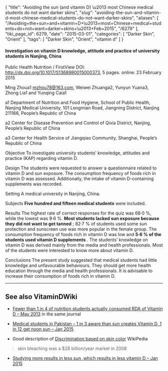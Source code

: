 {
    "title": "Avoiding the sun (and vitamin D) \u2013 most Chinese medical students do not want darker skins",
    "slug": "avoiding-the-sun-and-vitamin-d-most-chinese-medical-students-do-not-want-darker-skins",
    "aliases": [
        "/Avoiding+the+sun+and+vitamin+D+\u2013+most+Chinese+medical+students+do+not+want+darker+skins+\u2013+Feb+2015",
        "/6279"
    ],
    "tiki_page_id": 6279,
    "date": "2015-03-01",
    "categories": [
        "Darker Skin",
        "Orient"
    ],
    "tags": [
        "Darker Skin",
        "Orient",
        "vitamin d"
    ]
}


#### Investigation on vitamin D knowledge, attitude and practice of university students in Nanjing, China

Public Health Nutrition / FirstView  DOI: http://dx.doi.org/10.1017/S1368980015000373, 5 pages.  online: 23 February 2015

Ming Zhoua1 mzhou78@163.com, Weiwei Zhuanga2, Yunyun Yuana3, Zhong Lia1 and Yunqing Caia1

a1 Department of Nutrition and Food Hygiene, School of Public Health, Nanjing Medical University, 101 Longmian Road, Jiangning District, Nanjing 211166, People’s Republic of China

a2 Center for Disease Prevention and Control of Qixia District, Nanjing, People’s Republic of China

a3 Center for Health Service of Jiangqiao Community, Shanghai, People’s Republic of China

Objective To investigate university students’ knowledge, attitudes and practice (KAP) regarding vitamin D.

Design The students were requested to answer a questionnaire related to vitamin D and sun exposure. The consumption frequency of foods rich in vitamin D was assessed. Additionally, the intake of vitamin D-containing supplements was recorded.

Setting A medical university in Nanjing, China.

Subjects  **Five hundred and fifteen medical students**  were included.

Results The highest rate of correct responses for the quiz was 68·0 %, while the lowest was 9·6 %.  **Most students lacked sun exposure because they did not want to get tanned** ; 82·7 % of students used some sun protection and sunscreen use was more popular in the female group. The consumption frequency of foods rich in vitamin D was low and  **5·6 % of the students used vitamin D supplements** . The students’ knowledge on vitamin D was derived mainly from the media and health professionals. Most of the students were interested to know more about vitamin D.

Conclusions The present study suggested that medical students had little knowledge and unfavourable behaviours. They should get more health education through the media and health professionals. It is advisable to increase their consumption of foods rich in vitamin D.

---

## See also VitaminDWiki

* [Fewer than 1 in 4 of nutrition students actually consumed RDA of Vitamin D – May 2013](/posts/fewer-than-1-in-4-of-nutrition-students-actually-consumed-rda-of-vitamin-d)  in the same journal

* [Medical students in Pakistan – 1 in 3 aware than sun creates Vitamin D, 1 in 12 get noon sun – Jan 2015](/posts/medical-students-in-pakistan-1-in-3-aware-than-sun-creates-vitamin-d-1-in-12-get-noon-sun)

* Good description of [Discrimination based on skin color](http://en.wikipedia.org/wiki/Colorism) WikiPedia

> skin bleaching was a $28 billion/year market in 2008 

* [Studying more results in less sun ,which results in less vitamin D – Jan 2015](/posts/studying-more-results-in-less-sun-which-results-in-less-vitamin-d)
